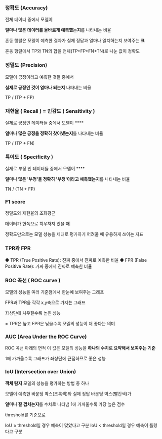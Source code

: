 ### 정확도  (Accuracy)

전체 데이터 중에서 모델이 

**얼마나 많은 데이터를 올바르게 예측했는지**를 나타내는 비율


혼동 행렬은 모델이 예측한 결과가 실제 정답과 얼마나 일치하는지 보여주는 **표**

혼동 행렬에서 TP와 TN의 합을 전체(TP+FP+FN+TN)로 나눈 값이 정확도

### 정밀도  (Precision)

모델이 긍정이라고 예측한 것들 중에서 

**실제로 긍정인 것이 얼마나 되는지** 나타내는 비율


TP / (TP + FP)

### 재현율 ( Recall ) = 민감도 ( Sensitivity )

실제로 긍정인 데이터들 중에서 모델이 ****

**얼마나 많은 긍정을 정확히 찾아냈는지**를 나타내는 비율


 TP / (TP + FN)

### 특이도 ( Specificity )

실제로 부정 인 데이터들 중에서 모델이 ****

**얼마나 많은 '부정'을 정확히 '부정'이라고 예측했는지**를 나타내는 비율


TN / (TN + FP)

### F1 score

정밀도와 재현율의 조화평균

데이터가 한쪽으로 치우쳐져 있을 때 

정확도만으로는 모델 성능을 제대로 평가하기 어려울 때 유용하게 쓰이는 지표


### TPR과 FPR

● TPR (True Positive Rate): 진짜 중에서 진짜로 예측한 비율
● FPR (False Positive Rate): 가짜 중에서 진짜로 예측한 비율

### ROC 곡선 ( ROC curve )

모델의 성능을 여러 기준점에서 한눈에 보여주는 그래프

 FPR과 TPR을 각각 x,y축으로 가지는 그래프

좌상단에 치우칠수록 높은 성능  

= TPR은 높고 FPR은 낮을수록 모델의 성능이 더 좋다는 의미


### AUC (Area Under the ROC Curve)

ROC 곡선 아래의 면적
이 값은 모델의 성능을 **하나의 수치로 요약해서 보여주는 기준**

1에 가까울수록 그래프가 좌상단에 근접하므로 좋은 성능


### IoU (Intersection over Union)

**객체 탐지** 모델의 성능을 평가하는 방법 중 하나

모델이 예측한 바운딩 박스(초록색)와 실제 정답 바운딩 박스(빨간색)가 

**얼마나 잘 겹치는지**를 수치로 나타냄 1에 가까울수록 가장 높은 점수



threshold를 기준으로

IoU ≥ threshold일 경우 예측이 맞았다고 구분
IoU < threshold일 경우 예측이 틀렸다고 구분

